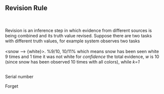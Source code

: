 ## Revision Rule
<br/><br/>
Revision is an inference step in which evidence from different sources is being combined and its truth value revised. 
Suppose there are two tasks with different truth values, for example system observes two tasks 
<br/><br/>
<snow --> {white}>. %9/10, 10/11% which means snow has been seen white 9 times and 1 time it was not white
for _confidence_ the total evidence, _w_ is 10 (since snow has been observed 10 times with all colors), while _k=1_ 
<br/><br/>

Serial number

Forget